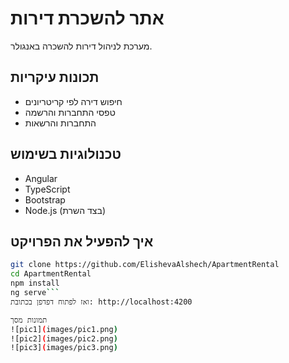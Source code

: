 # אתר להשכרת דירות

מערכת לניהול דירות להשכרה באנגולר.

## תכונות עיקריות

- חיפוש דירה לפי קריטריונים
- טפסי התחברות והרשמה
- התחברות והרשאות

## טכנולוגיות בשימוש

- Angular
- TypeScript
- Bootstrap
- Node.js (בצד השרת)

## איך להפעיל את הפרויקט

```bash
git clone https://github.com/ElishevaAlshech/ApartmentRental
cd ApartmentRental
npm install
ng serve```
ואז לפתוח דפדפן בכתובת: http://localhost:4200

תמונות מסך
![pic1](images/pic1.png)
![pic2](images/pic2.png)
![pic3](images/pic3.png)


